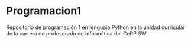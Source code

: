 # Programacion1
Repositorio de programación 1 en lenguaje Python en la unidad curricular de la carrera de profesorado de informática del CeRP SW 

